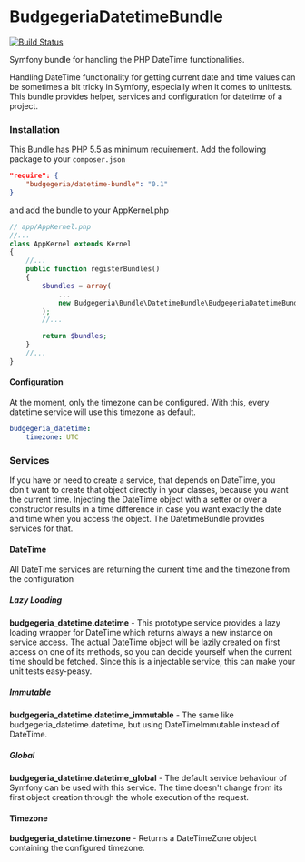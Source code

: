 # BudgegeriaDatetimeBundle

[![Build Status](https://travis-ci.org/SenseException/DatetimeBundle.svg?branch=master)](https://travis-ci.org/SenseException/DatetimeBundle)

Symfony bundle for handling the PHP DateTime functionalities.

Handling DateTime functionality for getting current date and time values can be sometimes a bit tricky in Symfony, especially when it comes to unittests. 
This bundle provides helper, services and configuration for datetime of a project.

### Installation

This Bundle has PHP 5.5 as minimum requirement. Add the following package to your `composer.json`

```json
"require": {
    "budgegeria/datetime-bundle": "0.1"
}
```

and add the bundle to your AppKernel.php

```php
// app/AppKernel.php
//...
class AppKernel extends Kernel
{
    //...
    public function registerBundles()
    {
        $bundles = array(
            ...
            new Budgegeria\Bundle\DatetimeBundle\BudgegeriaDatetimeBundle()
        );
        //...

        return $bundles;
    }
    //...
}
```

#### Configuration

At the moment, only the timezone can be configured. With this, every datetime service will use this timezone as default.

```yaml
budgegeria_datetime:
    timezone: UTC
```

### Services

If you have or need to create a service, that depends on DateTime, you don't want to create that object directly in your classes, because you want the current time.
Injecting the DateTime object with a setter or over a constructor results in a time difference in case you want exactly the date and time when you access the object.
The DatetimeBundle provides services for that.

#### DateTime

All DateTime services are returning the current time and the timezone from the configuration

##### Lazy Loading

**budgegeria_datetime.datetime** -
This prototype service provides a lazy loading wrapper for DateTime which returns always a new instance on service access.
The actual DateTime object will be lazily created on first access on one of its methods, so you can decide yourself when the current time should be fetched.
Since this is a injectable service, this can make your unit tests easy-peasy.

##### Immutable

**budgegeria_datetime.datetime_immutable** -
The same like budgegeria_datetime.datetime, but using DateTimeImmutable instead of DateTime.

##### Global

**budgegeria_datetime.datetime_global** -
The default service behaviour of Symfony can be used with this service. The time doesn't change from its first object creation through the whole execution of the request.

#### Timezone

**budgegeria_datetime.timezone** -
Returns a DateTimeZone object containing the configured timezone.
